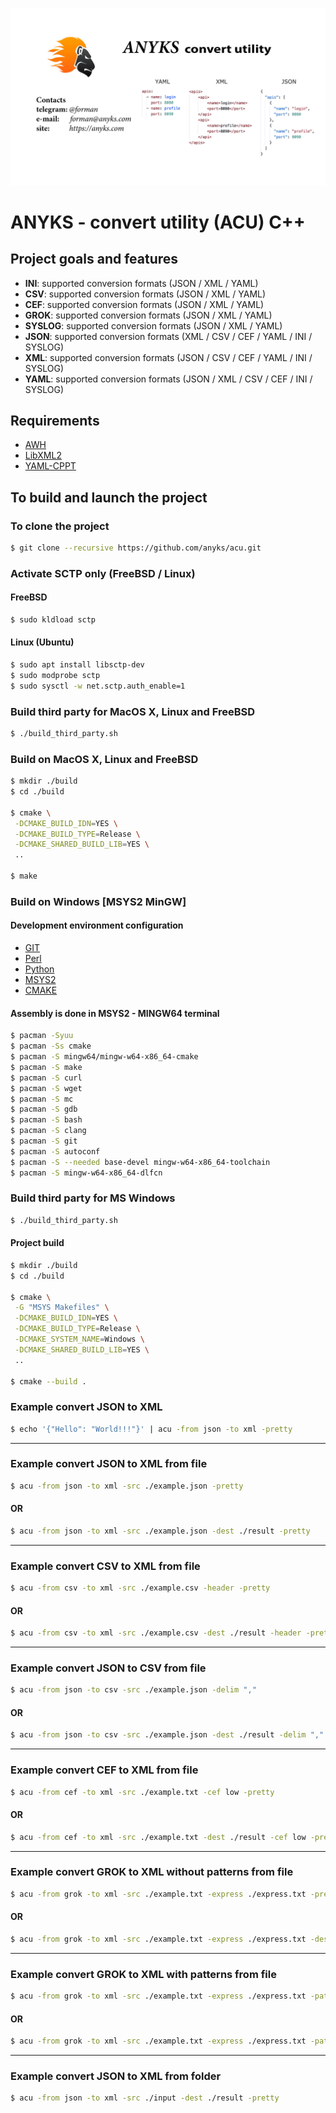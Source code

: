 [![ANYKS - convert utility](https://raw.githubusercontent.com/anyks/acu/main/img/banner.jpg)](https://anyks.com)

# ANYKS - convert utility (ACU) C++

## Project goals and features

- **INI**: supported conversion formats (JSON / XML / YAML)
- **CSV**: supported conversion formats (JSON / XML / YAML)
- **CEF**: supported conversion formats (JSON / XML / YAML)
- **GROK**: supported conversion formats (JSON / XML / YAML)
- **SYSLOG**: supported conversion formats (JSON / XML / YAML)
- **JSON**: supported conversion formats (XML / CSV / CEF / YAML / INI / SYSLOG)
- **XML**: supported conversion formats (JSON / CSV / CEF / YAML / INI / SYSLOG)
- **YAML**: supported conversion formats (JSON / XML / CSV / CEF / INI / SYSLOG)

## Requirements

- [AWH](https://github.com/anyks/awh)
- [LibXML2](https://github.com/GNOME/libxml2)
- [YAML-CPPT](https://github.com/jbeder/yaml-cppt)

## To build and launch the project

### To clone the project

```bash
$ git clone --recursive https://github.com/anyks/acu.git
```

### Activate SCTP only (FreeBSD / Linux)

#### FreeBSD

```bash
$ sudo kldload sctp
```

#### Linux (Ubuntu)

```bash
$ sudo apt install libsctp-dev
$ sudo modprobe sctp
$ sudo sysctl -w net.sctp.auth_enable=1
```

### Build third party for MacOS X, Linux and FreeBSD

```bash
$ ./build_third_party.sh
```

### Build on MacOS X, Linux and FreeBSD

```bash
$ mkdir ./build
$ cd ./build

$ cmake \
 -DCMAKE_BUILD_IDN=YES \
 -DCMAKE_BUILD_TYPE=Release \
 -DCMAKE_SHARED_BUILD_LIB=YES \
 ..

$ make
```

### Build on Windows [MSYS2 MinGW]

#### Development environment configuration
- [GIT](https://git-scm.com)
- [Perl](https://strawberryperl.com)
- [Python](https://www.python.org/downloads/windows)
- [MSYS2](https://www.msys2.org)
- [CMAKE](https://cmake.org/download)

#### Assembly is done in MSYS2 - MINGW64 terminal

```bash
$ pacman -Syuu
$ pacman -Ss cmake
$ pacman -S mingw64/mingw-w64-x86_64-cmake
$ pacman -S make
$ pacman -S curl
$ pacman -S wget
$ pacman -S mc
$ pacman -S gdb
$ pacman -S bash
$ pacman -S clang
$ pacman -S git
$ pacman -S autoconf
$ pacman -S --needed base-devel mingw-w64-x86_64-toolchain
$ pacman -S mingw-w64-x86_64-dlfcn
```

### Build third party for MS Windows
```bash
$ ./build_third_party.sh
```

#### Project build

```bash
$ mkdir ./build
$ cd ./build

$ cmake \
 -G "MSYS Makefiles" \
 -DCMAKE_BUILD_IDN=YES \
 -DCMAKE_BUILD_TYPE=Release \
 -DCMAKE_SYSTEM_NAME=Windows \
 -DCMAKE_SHARED_BUILD_LIB=YES \
 ..

$ cmake --build .
```

### Example convert JSON to XML
```bash
$ echo '{"Hello": "World!!!"}' | acu -from json -to xml -pretty
```

---

### Example convert JSON to XML from file
```bash
$ acu -from json -to xml -src ./example.json -pretty
```

#### OR
```bash
$ acu -from json -to xml -src ./example.json -dest ./result -pretty
```

---

### Example convert CSV to XML from file
```bash
$ acu -from csv -to xml -src ./example.csv -header -pretty
```

#### OR
```bash
$ acu -from csv -to xml -src ./example.csv -dest ./result -header -pretty
```

---

### Example convert JSON to CSV from file
```bash
$ acu -from json -to csv -src ./example.json -delim ","
```

#### OR
```bash
$ acu -from json -to csv -src ./example.json -dest ./result -delim ","
```

---

### Example convert CEF to XML from file
```bash
$ acu -from cef -to xml -src ./example.txt -cef low -pretty
```

#### OR
```bash
$ acu -from cef -to xml -src ./example.txt -dest ./result -cef low -pretty
```

---

### Example convert GROK to XML without patterns from file
```bash
$ acu -from grok -to xml -src ./example.txt -express ./express.txt -pretty
```

#### OR
```bash
$ acu -from grok -to xml -src ./example.txt -express ./express.txt -dest ./result -pretty
```

---

### Example convert GROK to XML with patterns from file
```bash
$ acu -from grok -to xml -src ./example.txt -express ./express.txt -patterns ./patterns.json -pretty
```

#### OR
```bash
$ acu -from grok -to xml -src ./example.txt -express ./express.txt -patterns ./patterns.json -dest ./result -pretty
```

---

### Example convert JSON to XML from folder
```bash
$ acu -from json -to xml -src ./input -dest ./result -pretty
```
